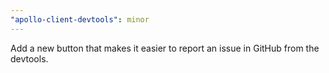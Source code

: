 ```yaml
---
"apollo-client-devtools": minor
---
```


Add a new button that makes it easier to report an issue in GitHub from the devtools.
